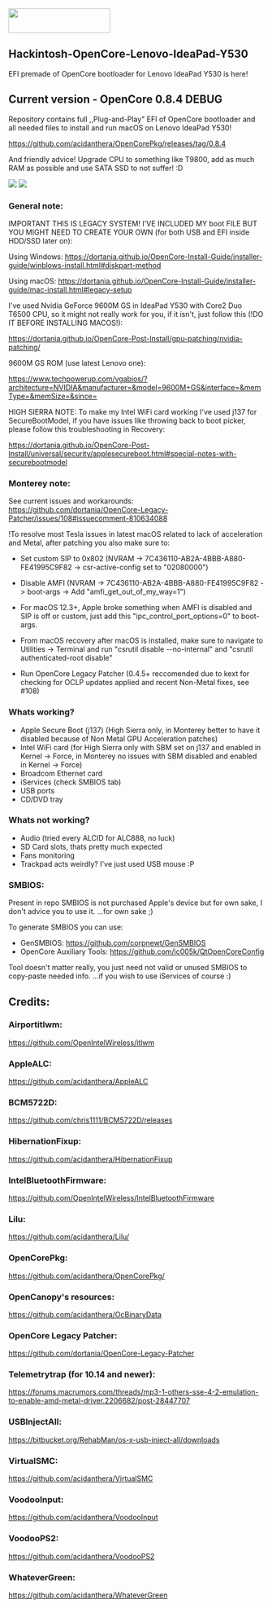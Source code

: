 <img src="https://github.com/acidanthera/OpenCorePkg/blob/master/Docs/Logos/OpenCore_with_text_Small.png" width="200" height="48"/>

## Hackintosh-OpenCore-Lenovo-IdeaPad-Y530
EFI premade of OpenCore bootloader for Lenovo IdeaPad Y530 is here!

## Current version - OpenCore 0.8.4 DEBUG
Repository contains full ,,Plug-and-Play" EFI of OpenCore bootloader and
all needed files to install and run macOS on Lenovo IdeaPad Y530!

https://github.com/acidanthera/OpenCorePkg/releases/tag/0.8.4

And friendly advice! Upgrade CPU to something like T9800, add as much RAM as possible and use SATA SSD to not suffer! :D

<img src="https://preview.redd.it/wp2b2vzb1ve81.png?width=1280&format=png&auto=webp&s=73d326b69f5c674904c37b29f209e364bb431996">
<img src="https://preview.redd.it/8y88s387qlj81.png?width=1280&format=png&auto=webp&s=7d40c3a5b686a2173fd3e9843798aef74f4cac38">

### General note:

IMPORTANT THIS IS LEGACY SYSTEM! I'VE INCLUDED MY boot FILE BUT YOU MIGHT NEED TO CREATE YOUR OWN (for both USB and EFI inside HDD/SSD later on):

Using Windows: 
https://dortania.github.io/OpenCore-Install-Guide/installer-guide/winblows-install.html#diskpart-method

Using macOS: 
https://dortania.github.io/OpenCore-Install-Guide/installer-guide/mac-install.html#legacy-setup


I've used Nvidia GeForce 9600M GS in IdeaPad Y530 with Core2 Duo T6500 CPU, so it might not really work for you, if it isn't, just follow this (!DO IT BEFORE INSTALLING MACOS!):

https://dortania.github.io/OpenCore-Post-Install/gpu-patching/nvidia-patching/

9600M GS ROM (use latest Lenovo one):

https://www.techpowerup.com/vgabios/?architecture=NVIDIA&manufacturer=&model=9600M+GS&interface=&memType=&memSize=&since=

HIGH SIERRA NOTE: To make my Intel WiFi card working I've used j137 for SecureBootModel, if you have issues like throwing back to boot picker, please follow this troubleshooting in Recovery:

https://dortania.github.io/OpenCore-Post-Install/universal/security/applesecureboot.html#special-notes-with-securebootmodel

### Monterey note:

See current issues and workarounds: https://github.com/dortania/OpenCore-Legacy-Patcher/issues/108#issuecomment-810634088

!To resolve most Tesla issues in latest macOS related to lack of acceleration and Metal, after patching you also make sure to:

* Set custom SIP to 0x802 (NVRAM -> 7C436110-AB2A-4BBB-A880-FE41995C9F82 -> csr-active-config set to "02080000")

* Disable AMFI (NVRAM -> 7C436110-AB2A-4BBB-A880-FE41995C9F82 -> boot-args -> Add "amfi_get_out_of_my_way=1")

* For macOS 12.3+, Apple broke something when AMFI is disabled and SIP is off or custom, just add this "ipc_control_port_options=0" to boot-args.

* From macOS recovery after macOS is installed, make sure to navigate to Utilities -> Terminal and run "csrutil disable --no-internal" and "csrutil authenticated-root disable"

* Run OpenCore Legacy Patcher (0.4.5+ reccomended due to kext for checking for OCLP updates applied and recent Non-Metal fixes, see #108)

### Whats working?
- Apple Secure Boot (j137) (High Sierra only, in Monterey better to have it disabled because of Non Metal GPU Acceleration patches)
- Intel WiFi card (for High Sierra only with SBM set on j137 and enabled in Kernel -> Force, in Monterey no issues with SBM disabled and enabled in Kernel -> Force)
- Broadcom Ethernet card
- iServices (check SMBIOS tab)
- USB ports
- CD/DVD tray

### Whats not working?
- Audio (tried every ALCID for ALC888, no luck)
- SD Card slots, thats pretty much expected
- Fans monitoring
- Trackpad acts weirdly? I've just used USB mouse :P

### SMBIOS:
Present in repo SMBIOS is not purchased Apple's device but for own sake, I don't advice you to use it.
...for own sake ;)

To generate SMBIOS you can use:
* GenSMBIOS:
https://github.com/corpnewt/GenSMBIOS
* OpenCore Auxiliary Tools:
https://github.com/ic005k/QtOpenCoreConfig

Tool doesn't matter really, you just need not valid or unused SMBIOS to copy-paste needed info.
...if you wish to use iServices of course :)

## Credits:
### Airportitlwm:
https://github.com/OpenIntelWireless/itlwm
### AppleALC:
https://github.com/acidanthera/AppleALC
### BCM5722D:
https://github.com/chris1111/BCM5722D/releases
### HibernationFixup:
https://github.com/acidanthera/HibernationFixup
### IntelBluetoothFirmware:
https://github.com/OpenIntelWireless/IntelBluetoothFirmware
### Lilu:
https://github.com/acidanthera/Lilu/
### OpenCorePkg:
https://github.com/acidanthera/OpenCorePkg/
### OpenCanopy's resources:
https://github.com/acidanthera/OcBinaryData
### OpenCore Legacy Patcher:
https://github.com/dortania/OpenCore-Legacy-Patcher
### Telemetrytrap (for 10.14 and newer):
https://forums.macrumors.com/threads/mp3-1-others-sse-4-2-emulation-to-enable-amd-metal-driver.2206682/post-28447707
### USBInjectAll:
https://bitbucket.org/RehabMan/os-x-usb-inject-all/downloads
### VirtualSMC:
https://github.com/acidanthera/VirtualSMC
### VoodooInput:
https://github.com/acidanthera/VoodooInput
### VoodooPS2:
https://github.com/acidanthera/VoodooPS2
### WhateverGreen:
https://github.com/acidanthera/WhateverGreen
